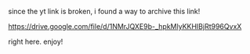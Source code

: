 since the yt link is broken, i found a way to archive this link!

https://drive.google.com/file/d/1NMrJQXE9b-_hpkMlyKKHIBjRt996QvxX

right here. enjoy!
